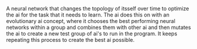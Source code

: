 A neural network that changes the topology of itsself over time to optimize the ai for the task that it needs to learn. The ai does this on with an evolutionary ai concept, where it chooses the best performing neural networks within a group and combines them with other ai and then mutates the ai to create a new test group of ai's to run in the program. It keeps repeating this process to create the best ai possible.